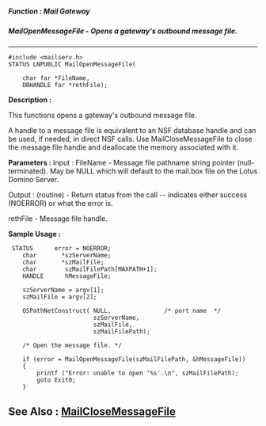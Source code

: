 ##### Function : Mail Gateway
##### MailOpenMessageFile - Opens a gateway's outbound message file.
---
```
#include <mailserv.h>
STATUS LNPUBLIC MailOpenMessageFile(

	char far *FileName,
	DBHANDLE far *rethFile);
```
**Description :**

This functions opens a gateway's outbound message file. 

A handle to a message file is equivalent to an NSF database handle and can be 
used, if needed, in direct NSF calls.  Use MailCloseMessageFile to close the 
message file handle and deallocate the memory associated with it.

**Parameters :**
Input :
FileName  -  Message file pathname string pointer (null-terminated).  May be NULL which will default to the mail.box file on the Lotus Domino Server.

Output :
(routine)  -  Return status from the call -- indicates either success (NOERROR) or what the error is.


rethFile  -  Message file handle.


**Sample Usage :**
```
 STATUS      error = NOERROR;
    char       *szServerName;
    char       *szMailFile;
    char        szMailFilePath[MAXPATH+1];
    HANDLE      hMessageFile;
 
    szServerName = argv[1];
    szMailFile = argv[2];

    OSPathNetConstruct( NULL,               /* port name  */
                        szServerName,   
                        szMailFile,
                        szMailFilePath);

    /* Open the message file. */

    if (error = MailOpenMessageFile(szMailFilePath, &hMessageFile))
    {
        printf ("Error: unable to open '%s'.\n", szMailFilePath);
        goto Exit0;
    }
```
**See Also :**
[MailCloseMessageFile](/reference/Func/MailCloseMessageFile)
---
